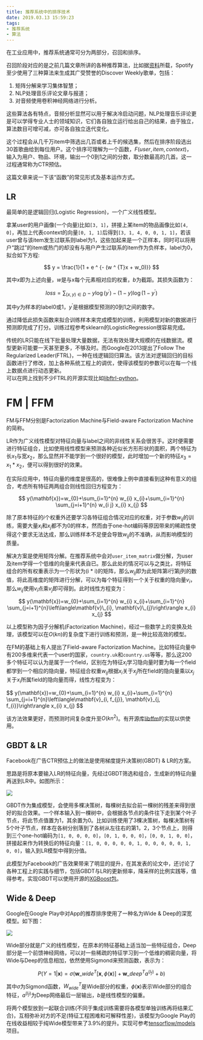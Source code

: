 ```yaml
---
title: 推荐系统中的排序技术
date: 2019.03.13 15:59:23
tags:
- 推荐系统
- 算法
---
```


在工业应用中，推荐系统通常可分为两部分，召回和排序。

召回阶段对应的是之前几篇文章所讲的各种推荐算法，比如据[资料](https://medium.com/s/story/spotifys-discover-weekly-how-machine-learning-finds-your-new-music-19a41ab76efe)所载，Spotify至少使用了三种算法来生成其广受赞誉的Discover Weekly歌单，包括：
1. 矩阵分解来学习集体智慧；
2. NLP处理音乐评论文章与报道；
3. 对音频使用卷积神经网络进行分析。    

这些算法各有特点，音频分析显然可以用于解决冷启动问题，NLP处理音乐评论更是可以学得专业人士的领域知识，它们各自独立运行给出自己的结果，由于独立，算法数目可增可减，亦可各自独立迭代变化。    

<!--more-->

这个过程会从几千万item中筛选出几百或者上千的候选集，然后在排序阶段选出30首歌曲给到每位用户。这个排序可理解为一个函数，$F(user, item, context)$，输入为用户、物品、环境，输出一个0到1之间的分数，取分数最高的几首。这一过程通常称为CTR预估。

这篇文章来说一下该“函数”的常见形式及基本运作方式。

## LR

最简单的是逻辑回归(Logistic Regression)，一个广义线性模型。

拿某user的用户画像(一个向量)比如`[3, 1]`，拼接上某item的物品画像比如`[4, 0]`，再加上代表context的向量`[0, 1, 1]`后得到`[3, 1, 4, 0, 0, 1, 1]`，若该user曾与该item发生过联系则label为1，这些加起来是一个正样本，同时可以将用户“跳过”的item或热门的却没有与用户产生过联系的item作为负样本，label为0，拟合如下方程:

$$
y = \frac{1}{1 + e ^ {- (w ^ {T}x + w_0)}} 
$$

其中$x$即为上述向量，$w$是与x每个元素相对应的权重，$b$为截距。其损失函数为：

$$
loss =\sum_{(x, y) \in D}-y \log \left(y^{\prime}\right)-(1-y) \log \left(1-y^{\prime}\right)
$$

其中$y$为样本的label0或1，$y^{\prime}$是根据模型预测的0到1之间的数字。

通过降低此损失函数来拟合训练样本来完成模型的训练，利用模型对新的数据进行预测即完成了打分。训练过程参考sklearn的LogisticRegression很容易完成。

传统的LR只能在线下批量处理大量数据，无法有效处理大规模的在线数据流。模型更新可能要一天甚至更多，不够及时。而Google在2013提出了Follow The Regularized Leader(FTRL)，一种在线逻辑回归算法。该方法对逻辑回归的目标函数进行了修改，加上各种系统工程上的调优，使得该模型的参数可以在每一个线上数据点进行动态更新。    
可以在网上找到不少FTRL的开源实现比如[libftrl-python](https://github.com/alexeygrigorev/libftrl-python)。

# FM | FFM

FM与FFM分别是Factorization Machine与Field-aware Factorization Machine的简称。


LR作为广义线性模型对特征向量与label之间的非线性关系会很苦手。这时便需要进行特征组合，比如使用线性模型来预测各种近似长方形形状的面积，两个特征为长$x_1$与宽$x_2$，那么显然并不能学到一个很好的模型，此时增加一个新的特征$x_3=x_1 * x_2$，便可以得到很好的效果。

在实际应用中，特征向量的维度是很高的，很难像上例中直接看到这种有意义的组合，考虑所有特征两两组合则线性回归方程变为：

$$
y(\mathbf{x})=w_{0}+\sum_{i=1}^{n} w_{i} x_{i}+\sum_{i=1}^{n} \sum_{j=i+1}^{n} w_{i j} x_{i} x_{j}
$$

除了原本特征的$i$个权重外还要学习各特征组合情况对应的权重，对于参数$w_{ij}$的训练，需要大量$x_i$和$x_j$都不为0的样本，然而由于one-hot编码等原因带来的稀疏性使得这个要求无法达成，那么训练样本不足便会导致$w_{ij}$的不准确，从而影响模型的质量。

解决方案是使用矩阵分解。在推荐系统中会对`user_item_matrix`做分解，为user及item学得一个低维的向量来代表自已。那么此处的情况可以与之类比，将特征组合的所有权重表示为一个形状为(i * i)的矩阵，那么$w_{ij}$即为此矩阵第i行第j列的数值，将此高维度的矩阵进行分解，可以为每个特征得到一个关于权重的隐向量$v_i$，那么$w_{i j}$使用$v_i$点乘$v_j$即可得到。此时线性方程变为：

$$
y(\mathbf{x})=w_{0}+\sum_{i=1}^{n} w_{i} x_{i}+\sum_{i=1}^{n} \sum_{j=i+1}^{n}\left\langle\mathbf{v}\_{i}, \mathbf{v}\_{j}\right\rangle x_{i} x_{j}
$$

以上模型称为因子分解机(Factorization Machine)，经过一些数学上的变换及处理，该模型可以在$O(kn)$的复杂度下进行训练和预测，是一种比较高效的模型。

在FM的基础上有人提出了Field-aware Factorization Machine。比如特征向量中有200多维来代表一个user的国家，`country.uk`和`country.us`等等，那么这200多个特征可以认为是属于一个field，区别在为特征$x_i$学习隐向量时要为每一个field都学到一个相应的隐向量，特征组合权重$w_{ij}$根据$x_i$关于$x_j$所在field的隐向量乘以$x_j$关于$x_i$所属field的隐向量而得，线性方程变为：

$$
y(\mathbf{x})=w_{0}+\sum_{i=1}^{n} w_{i} x_{i}+\sum_{i=1}^{n} \sum_{j=i+1}^{n}\left\langle\mathbf{v}\_{i, f_{j}}, \mathbf{v}\_{j, f_\{i}}\right\rangle x_{i} x_{j}
$$

该方法效果更好，而预测时间复杂度升至$O(kn^2)$。有开源库[libffm](https://github.com/guestwalk/libffm)的实现以供使用。

## GBDT & LR

Facebook在广告CTR预估上的做法是使用梯度提升决策树(GBDT) & LR的方案。

思路是将原本要输入LR的特征向量，先经过GBDT筛选和组合，生成新的特征向量再送到LR中。如图所示：

![](http://45.76.195.123/images/2019/06/03/33.jpg)

GBDT作为集成模型，会使用多棵决策树，每棵树去拟合前一棵树的残差来得到很好的拟合效果。一个样本输入到一棵树中，会根据各节点的条件往下走到某个叶子节点，将此节点值置为1，其余置为0。比如训练使用了3棵决策树，每棵决策树有5个叶子节点，样本在各树分别落到了各树从左往右的第1，2，3个节点上，则得到三个one-hot编码为`[1, 0, 0, 0, 0]`，`[0, 1, 0, 0, 0]`，`[0, 0, 1, 0, 0]`，拼接起来作为转换后的特征向量：`[1, 0, 0, 0, 0, 0, 1, 0, 0, 0, 0, 0, 1, 0, 0]`，输入到LR模型中得到分值。

此模型为Facebook的广告效果带来了明显的提升，在其发表的论文中，还讨论了各种工程上的实践与细节，包括GBDT与LR的更新频率，降采样的比例实践等，值得参考。实现GBDT可以使用开源的[XGBoost包](https://xgboost.readthedocs.io/en/latest/)。

## Wide & Deep

Google在Google Play中对App的推荐排序使用了一种名为Wide & Deep的深宽模型。如下图：

![](http://45.76.195.123/images/2019/06/03/32.jpg)

Wide部分就是广义的线性模型，在原本的特征基础上适当加一些特征组合，Deep部分是一个前馈神经网络，可以对一些稀疏的特征学习到一个低维的稠密向量，将Wide与Deep的信息相加，依然使用Sigmond来预测函数，表示为：

$$
P(Y=1 | \mathbf{x})=\sigma\left(\mathbf{w}\_{w i d e}^{T}[\mathbf{x}, \phi(\mathbf{x})]+\mathbf{w}\_{d e e p}^{T} a^{\left(l_{f}\right)}+b\right)
$$

其中$\sigma$为Sigmond函数，$W_{wide}^T$是Wide部分的权重，$\phi(\mathbf{x})$表示Wide部分的组合特征，$a^{\left(l_{f}\right)}$为Deep网络最后一层输出，$b$是线性模型的偏重。

将两个模型放到一起联合训练(不同于集成训练需要将各模型单独训练再将结果汇合)，互相弥补对方的不足(特征工程困难和可解释性差)，该模型为Google Play的在线收益相较于纯Wide模型带来了3.9%的提升。实现可参考[tensorflow/models](https://github.com/tensorflow/models)项目。
